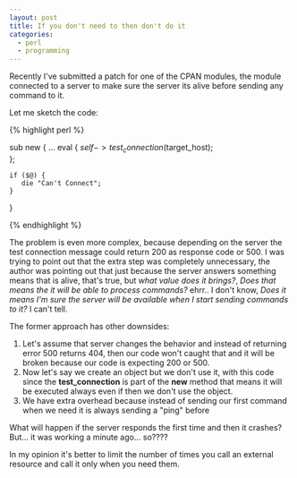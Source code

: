 ```yaml
---
layout: post
title: If you don't need to then don't do it
categories:
  - perl
  - programming
---
```


Recently I've submitted a patch for one of the CPAN modules, the module connected to a server to make sure the server its alive before sending any command to it.

Let me sketch the code:

{% highlight perl %}

sub new {
    ...
    eval {
         $self->test_connection($target_host);         
    };

    if ($@) {
       die "Can't Connect";
    }
}

{% endhighlight %} 

The problem is even more complex, because depending on the server the test connection message could return 200 as response code or 500. I was trying to point out that the extra step was completely unnecessary, the author was pointing out that just because the server answers something means that is alive, that's true, but *what value does it brings?*, *Does that means the it will be able to process commands?* ehrr.. I don't know, *Does it means I'm sure the server will be available when I start sending commands to it?* I can't tell.

The former approach has other downsides: 

 1. Let's assume that server changes the behavior and instead of returning error 500 returns 404, then our code won't caught that and it will be broken because our code is expecting 200 or 500.
 2. Now let's say we create an object but we don't use it, with this code since the **test_connection** is part of the **new** method that means it will be executed always even if then we don't use the object.
 3. We have extra overhead because instead of sending our first command when we need it is always sending a "ping" before

What will happen if the server responds the first time and then it crashes? But... it was working a minute ago... so????

In my opinion it's better to limit the number of times you call an external resource and call it only when you need them.


